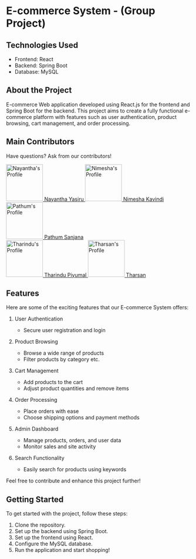 # E-commerce System - (Group Project)

## Technologies Used
- Frontend: React
- Backend: Spring Boot
- Database: MySQL

## About the Project
E-commerce Web application developed using React.js for the frontend and Spring Boot for the backend. This project aims to create a fully functional e-commerce platform with features such as user authentication, product browsing, cart management, and order processing.

## Main Contributors
Have questions? Ask from our contributors! <br>

   <a href="https://github.com/Nayantha">
   <img src="https://avatars.githubusercontent.com/u/88623037?v=4" alt="Nayantha's Profile" width="100" >
   Nayantha Yasiru
   </a>
   
   <a href="https://github.com/NimeshaKavindi">
   <img src="https://avatars.githubusercontent.com/u/91362972?v=4" alt="Nimesha's Profile" width="100" >
   Nimesha Kavindi
   </a>
   
   <a href="https://github.com/PathumSanjana">
   <img src="https://avatars.githubusercontent.com/u/94284049?v=4" alt="Pathum's Profile" width="100" >
   Pathum Sanjana 
   </a><br>
   
   <a href="https://github.com/PiyumalT">
   <img src="https://avatars.githubusercontent.com/u/94281006?v=4" alt="Tharindu's Profile" width="100" >
   Tharindu Piyumal 
   </a>
   
   <a href="https://github.com/STharshan">
   <img src="https://avatars.githubusercontent.com/u/94169764?v=4" alt="Tharsan's Profile" width="100" >
   Tharsan
   </a>

## Features
Here are some of the exciting features that our E-commerce System offers:

1. User Authentication
   - Secure user registration and login

2. Product Browsing
   - Browse a wide range of products
   - Filter products by category etc.

3. Cart Management
   - Add products to the cart
   - Adjust product quantities and remove items

4. Order Processing
   - Place orders with ease
   - Choose shipping options and payment methods

5. Admin Dashboard
   - Manage products, orders, and user data
   - Monitor sales and site activity

6. Search Functionality
   - Easily search for products using keywords

Feel free to contribute and enhance this project further!

## Getting Started
To get started with the project, follow these steps:
1. Clone the repository.
2. Set up the backend using Spring Boot.
3. Set up the frontend using React.
4. Configure the MySQL database.
5. Run the application and start shopping!
